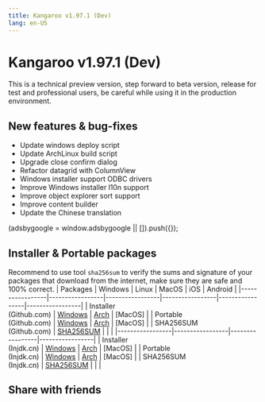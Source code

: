 ```yaml
---
title: Kangaroo v1.97.1 (Dev)
lang: en-US
---
```


# Kangaroo v1.97.1 (Dev)
This is a technical preview version, step forward to beta version, release for test and professional users, be careful while using it in the production environment.

## New features & bug-fixes
- Update windows deploy script
- Update ArchLinux build script
- Upgrade close confirm dialog
- Refactor datagrid with ColumnView
- Windows installer support ODBC drivers
- Improve Windows installer l10n support
- Improve object explorer sort support
- Improve content builder
- Update the Chinese translation

<div>
    <script2 type="text/javascript" async="true" src="https://pagead2.googlesyndication.com/pagead/js/adsbygoogle.js" />
    <ins class="adsbygoogle"
        style="display:block; text-align:center;"
        data-ad-layout="in-article"
        data-ad-format="fluid"
        data-ad-client="ca-pub-3975819313740938"
        data-ad-slot="6760827895"></ins>
    <script2 type="text/javascript">
        (adsbygoogle = window.adsbygoogle || []).push({});
    </script2>
</div>

## Installer & Portable packages
Recommend to use tool `sha256sum` to verify the sums and signature of your packages that download from the internet, make sure they are safe and 100% correct.
| Packages        | Windows         | Linux           | MacOS           | iOS             | Android         |
|-----------------|-----------------|-----------------|-----------------|-----------------|-----------------|
| Installer<br/>(Github.com) | [Windows](https://github.com/dbkangaroo/kangaroo/releases/download/v1.97.1.220731/kangaroo-1.97.1.220731-AMD64.exe) | [Arch](https://github.com/dbkangaroo/kangaroo/releases/download/v1.97.1.220731/kangaroo-1.97.1.220731-1-x86_64.pkg.tar.zst) | [MacOS] |
| Portable<br/>(Github.com) | [Windows](https://github.com/dbkangaroo/kangaroo/releases/download/v1.97.1.220731/kangaroo-1.97.1.220731-AMD64.7z) | [Arch](https://github.com/dbkangaroo/kangaroo/releases/download/v1.97.1.220731/kangaroo-1.97.1.220731-arch.tar.gz) | [MacOS] |
| SHA256SUM<br/>(Github.com) | [SHA256SUM](https://github.com/dbkangaroo/kangaroo/releases/download/v1.97.1.220731/kangaroo-1.97.1.220731.sha256sum) | | |
|-----------------|-----------------|-----------------|-----------------|
| Installer<br/>(Injdk.cn) | [Windows](https://d4.injdk.cn/dbkangaroo/v1.97.1.220731/kangaroo-1.97.1.220731-AMD64.exe) | [Arch](https://d4.injdk.cn/dbkangaroo/v1.97.1.220731/kangaroo-1.97.1.220731-1-x86_64.pkg.tar.zst) | [MacOS] |
| Portable<br/>(Injdk.cn)  | [Windows](https://d4.injdk.cn/dbkangaroo/v1.97.1.220731/kangaroo-1.97.1.220731-AMD64.7z) | [Arch](https://d4.injdk.cn/dbkangaroo/v1.97.1.220731/kangaroo-1.97.1.220731-arch.tar.gz) | [MacOS] |
| SHA256SUM<br/>(Injdk.cn) | [SHA256SUM](https://d4.injdk.cn/dbkangaroo/v1.97.1.220731/kangaroo-1.97.1.220731.sha256sum) | | |


## Share with friends
<social-share :networks="['facebook', 'twitter', 'whatsapp', 'telegram', 'linkedin', 'reddit', 'line', 'skype', 'pinterest']" />